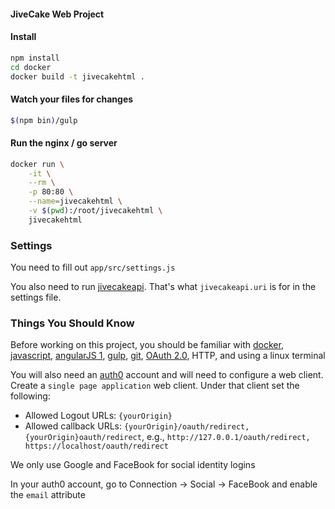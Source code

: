 #### JiveCake Web Project

#### Install

```sh
npm install
cd docker
docker build -t jivecakehtml .
```

#### Watch your files for changes

```sh
$(npm bin)/gulp
```

#### Run the nginx / go server

```sh
docker run \
    -it \
    --rm \
    -p 80:80 \
    --name=jivecakehtml \
    -v $(pwd):/root/jivecakehtml \
    jivecakehtml
```

### Settings

You need to fill out `app/src/settings.js`

You also need to run [jivecakeapi](https://github.com/troisio/jivecakeapi). That's what `jivecakeapi.uri` is for in the settings file.

### Things You Should Know

Before working on this project, you should be familiar with [docker](https://www.docker.com), [javascript](https://developer.mozilla.org/en-US/docs/Web/JavaScript), [angularJS 1](https://angularjs.org), [gulp](http://gulpjs.com/), [git](https://git-scm.com/doc), [OAuth 2.0](https://oauth.net/2), HTTP, and using a linux terminal

You will also need an [auth0](https://auth0.com) account and will need to configure a web client.
Create a `single page application` web client.
Under that client set the following:

- Allowed Logout URLs: `{yourOrigin}`
- Allowed callback URLs: `{yourOrigin}/oauth/redirect, {yourOrigin}oauth/redirect`, e.g., `http://127.0.0.1/oauth/redirect, https://localhost/oauth/redirect`

We only use Google and FaceBook for social identity logins

In your auth0 account, go to Connection -> Social -> FaceBook and enable the `email` attribute